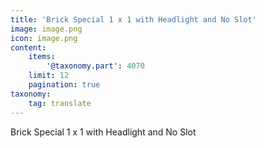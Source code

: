 ```yaml
---
title: 'Brick Special 1 x 1 with Headlight and No Slot'
image: image.png
icon: image.png
content:
    items:
        '@taxonomy.part': 4070
    limit: 12
    pagination: true
taxonomy:
    tag: translate
---
```


Brick Special 1 x 1 with Headlight and No Slot
